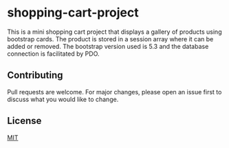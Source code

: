 # shopping-cart-project

This is a mini shopping cart project that displays a gallery of products using bootstrap cards. The product is stored in a session array where it can be added or removed. 
The bootstrap version used is 5.3 and the database connection is facilitated by PDO.

## Contributing

Pull requests are welcome. For major changes, please open an issue first
to discuss what you would like to change.

## License

[MIT](https://choosealicense.com/licenses/mit/)
